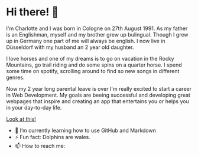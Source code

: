 # Hi there! 👋

I'm Charlotte and I was born in Cologne on 27th August 1991. As my father is an Englishman, myself and my brother grew up bulingual. Though I grew up in Germany one part of me will always be english. I now live in Düsseldorf with my husband an 2 year old daughter. 

I love horses and one of my dreams is to go on vacation in the Rocky Mountains, go trail riding and do some spins on a quarter horse. I spend some time on spotify, scrolling around to find so new songs in different genres. 

Now my 2 year long parental leave is over I'm really excited to start a career in Web Development. My goals are beeing successful and developing great webpages that inspire and creating an app that entertains you or helps you in your day-to-day life. 

[Look at this!](https://unsplash.com/photos/DvjWMZ4viw8)

- 🌱 I’m currently learning how to use GitHub and Markdown
- ⚡ Fun fact: Dolphins are wales.
- 📫 How to reach me: 






<!--
**Charlotte-Ketteler/charlotte-ketteler** is a ✨ _special_ ✨ repository because its `README.md` (this file) appears on your GitHub profile.

Here are some ideas to get you started:

- 🔭 I’m currently working on ...
- 🌱 I’m currently learning ...
- 👯 I’m looking to collaborate on ...
- 🤔 I’m looking for help with ...
- 💬 Ask me about ...
- 📫 How to reach me: ...
- 😄 Pronouns: ...
- ⚡ Fun fact: ...
-->


